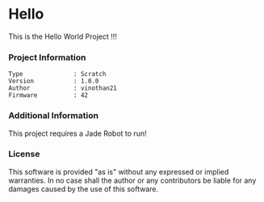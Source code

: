 Hello
================

This is the Hello World Project !!!

### Project Information
```
Type              : Scratch
Version           : 1.0.0
Author            : vinothan21
Firmware          : 42
```

### Additional Information
This project requires a Jade Robot to run!

### License
This software is provided "as is" without any expressed or implied warranties.  In no case shall the author or any contributors be liable for any damages caused by the use of this software.

